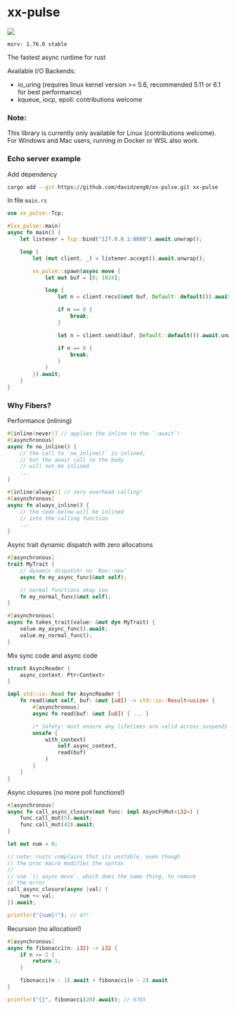 # xx-pulse

![](https://github.com/davidzeng0/xx-pulse/actions/workflows/build.yml/badge.svg?event=push)

`msrv: 1.76.0 stable`

The fastest async runtime for rust

Available I/O Backends:
- io_uring (requires linux kernel version >= 5.6, recommended 5.11 or 6.1 for best performance)
- kqueue, iocp, epoll: contributions welcome

### Note:
This library is currently only available for Linux (contributions welcome).<br>
For Windows and Mac users, running in Docker or WSL also work.

### Echo server example

Add dependency
```sh
cargo add --git https://github.com/davidzeng0/xx-pulse.git xx-pulse
```

In file `main.rs`
```rust
use xx_pulse::Tcp;

#[xx_pulse::main]
async fn main() {
    let listener = Tcp::bind("127.0.0.1:8080").await.unwrap();

    loop {
        let (mut client, _) = listener.accept().await.unwrap();

        xx_pulse::spawn(async move {
            let mut buf = [0; 1024];

            loop {
                let n = client.recv(&mut buf, Default::default()).await.unwrap();

                if n == 0 {
                    break;
                }

                let n = client.send(&buf, Default::default()).await.unwrap();

                if n == 0 {
                    break;
                }
            }
        }).await;
    }
}
```

### Why Fibers?

Performance (inlining)
```rust
#[inline(never)] // applies the inline to the `.await`!
#[asynchronous]
async fn no_inline() {
    // the call to `no_inline()` is inlined,
    // but the await call to the body
    // will not be inlined
    ...
}

#[inline(always)] // zero overhead calling!
#[asynchronous]
async fn always_inline() {
    // the code below will be inlined
    // into the calling function
    ...
}
```

Async trait dynamic dispatch with zero allocations
```rust
#[asynchronous]
trait MyTrait {
    // dynamic dispatch! no `Box::new`
    async fn my_async_func(&mut self);

    // normal functions okay too
    fn my_normal_func(&mut self);
}

#[asynchronous]
async fn takes_trait(value: &mut dyn MyTrait) {
    value.my_async_func().await;
    value.my_normal_func();
}
```

Mix sync code and async code
```rust
struct AsyncReader {
    async_context: Ptr<Context>
}

impl std::io::Read for AsyncReader {
    fn read(&mut self, buf: &mut [u8]) -> std::io::Result<usize> {
        #[asynchronous]
        async fn read(buf: &mut [u8]) { ... }

        /* Safety: must ensure any lifetimes are valid across suspends */
        unsafe {
            with_context(
                self.async_context,
                read(buf)
            )
        }
    }
}
```

Async closures (no more poll functions!)
```rust
#[asynchronous]
async fn call_async_closure(mut func: impl AsyncFnMut<i32>) {
    func.call_mut(5).await;
    func.call_mut(42).await;
}

let mut num = 0;

// note: rustc complains that its unstable, even though
// the proc macro modifies the syntax
//
// use `|| async move`, which does the same thing, to remove
// the error
call_async_closure(async |val| {
    num += val;
}).await;

println!("{num}!"); // 47!
```

Recursion (no allocation!)
```rust
#[asynchronous]
async fn fibonacci(n: i32) -> i32 {
    if n <= 2 {
        return 1;
    }

    fibonacci(n - 1).await + fibonacci(n - 2).await
}

println!("{}", fibonacci(20).await); // 6765
```